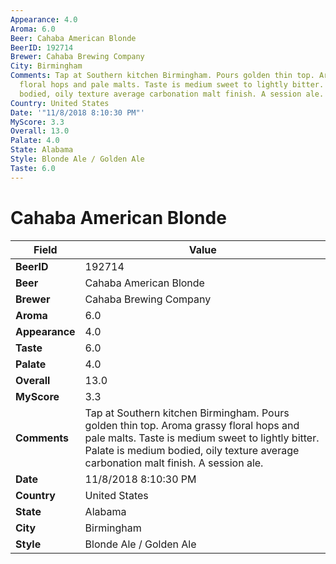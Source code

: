 ```yaml
---
Appearance: 4.0
Aroma: 6.0
Beer: Cahaba American Blonde
BeerID: 192714
Brewer: Cahaba Brewing Company
City: Birmingham
Comments: Tap at Southern kitchen Birmingham. Pours golden thin top. Aroma grassy
  floral hops and pale malts. Taste is medium sweet to lightly bitter. Palate is medium
  bodied, oily texture average carbonation malt finish. A session ale.
Country: United States
Date: '"11/8/2018 8:10:30 PM"'
MyScore: 3.3
Overall: 13.0
Palate: 4.0
State: Alabama
Style: Blonde Ale / Golden Ale
Taste: 6.0
---
```


# Cahaba American Blonde

| Field         | Value |
|---------------|-------|
| **BeerID** | 192714 |
| **Beer** | Cahaba American Blonde |
| **Brewer** | Cahaba Brewing Company |
| **Aroma** | 6.0 |
| **Appearance** | 4.0 |
| **Taste** | 6.0 |
| **Palate** | 4.0 |
| **Overall** | 13.0 |
| **MyScore** | 3.3 |
| **Comments** | Tap at Southern kitchen Birmingham. Pours golden thin top. Aroma grassy floral hops and pale malts. Taste is medium sweet to lightly bitter. Palate is medium bodied, oily texture average carbonation malt finish. A session ale. |
| **Date** | 11/8/2018 8:10:30 PM |
| **Country** | United States |
| **State** | Alabama |
| **City** | Birmingham |
| **Style** | Blonde Ale / Golden Ale |
